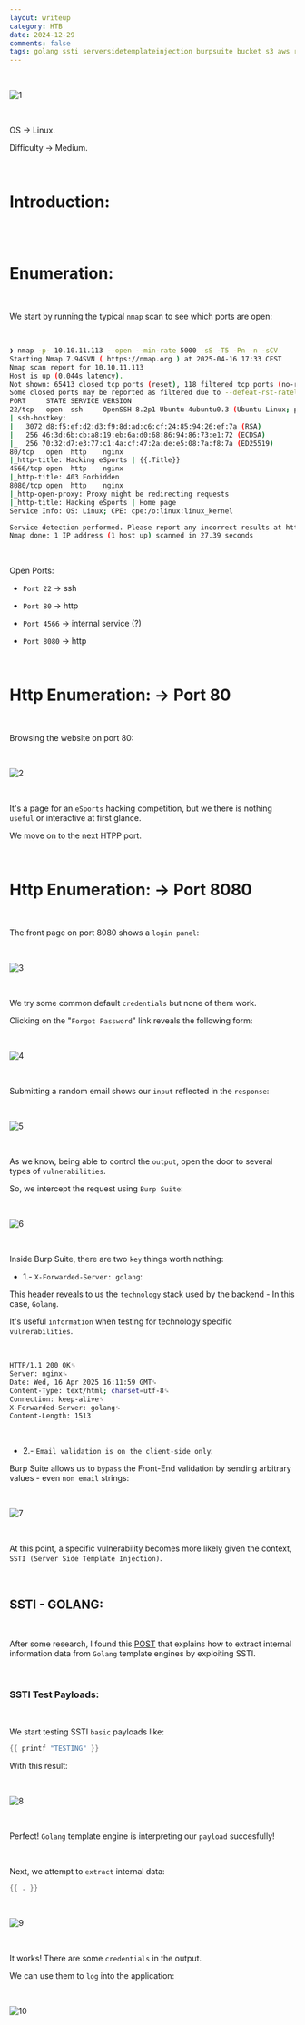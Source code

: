 ```yaml
---
layout: writeup
category: HTB
date: 2024-12-29
comments: false
tags: golang ssti serversidetemplateinjection burpsuite bucket s3 aws reverseshell php webshell 
---
```


<br />

![1](../../../assets/images/Gobox/1.png)

<br />

OS -> Linux.

Difficulty -> Medium.

<br />

# Introduction:

<br />



<br />

# Enumeration:

<br />

We start by running the typical `nmap` scan to see which ports are open:

<br />

```bash
❯ nmap -p- 10.10.11.113 --open --min-rate 5000 -sS -T5 -Pn -n -sCV
Starting Nmap 7.94SVN ( https://nmap.org ) at 2025-04-16 17:33 CEST
Nmap scan report for 10.10.11.113
Host is up (0.044s latency).
Not shown: 65413 closed tcp ports (reset), 118 filtered tcp ports (no-response)
Some closed ports may be reported as filtered due to --defeat-rst-ratelimit
PORT     STATE SERVICE VERSION
22/tcp   open  ssh     OpenSSH 8.2p1 Ubuntu 4ubuntu0.3 (Ubuntu Linux; protocol 2.0)
| ssh-hostkey: 
|   3072 d8:f5:ef:d2:d3:f9:8d:ad:c6:cf:24:85:94:26:ef:7a (RSA)
|   256 46:3d:6b:cb:a8:19:eb:6a:d0:68:86:94:86:73:e1:72 (ECDSA)
|_  256 70:32:d7:e3:77:c1:4a:cf:47:2a:de:e5:08:7a:f8:7a (ED25519)
80/tcp   open  http    nginx
|_http-title: Hacking eSports | {{.Title}}
4566/tcp open  http    nginx
|_http-title: 403 Forbidden
8080/tcp open  http    nginx
|_http-open-proxy: Proxy might be redirecting requests
|_http-title: Hacking eSports | Home page
Service Info: OS: Linux; CPE: cpe:/o:linux:linux_kernel

Service detection performed. Please report any incorrect results at https://nmap.org/submit/ .
Nmap done: 1 IP address (1 host up) scanned in 27.39 seconds
```

<br />

Open Ports:

- `Port 22` -> ssh 

- `Port 80` -> http

- `Port 4566` -> internal service (?)

- `Port 8080` -> http

<br />

# Http Enumeration: -> Port 80

<br />

Browsing the website on port 80:

<br />

![2](../../../assets/images/Gobox/2.png)

<br />

It's a page for an `eSports` hacking competition, but we there is nothing `useful` or interactive at first glance.

We move on to the next HTPP port.

<br />

# Http Enumeration: -> Port 8080

<br />

The front page on port 8080 shows a `login panel`:

<br />

![3](../../../assets/images/Gobox/3.png)

<br />

We try some common default `credentials` but none of them work.

Clicking on the "`Forgot Password`" link reveals the following form:

<br />

![4](../../../assets/images/Gobox/4.png)

<br />

Submitting a random email shows our `input` reflected in the `response`:

<br />

![5](../../../assets/images/Gobox/5.png)

<br />

As we know, being able to control the `output`, open the door to several types of `vulnerabilities`.

So, we intercept the request using `Burp Suite`:

<br />

![6](../../../assets/images/Gobox/6.png)

<br />

Inside Burp Suite, there are two `key` things worth nothing:

- 1.- `X-Forwarded-Server: golang`:

This header reveals to us the `technology` stack used by the backend - In this case, `Golang`. 

It's useful `information` when testing for technology specific `vulnerabilities`.

<br />

```bash
HTTP/1.1 200 OK␍
Server: nginx␍
Date: Wed, 16 Apr 2025 16:11:59 GMT␍
Content-Type: text/html; charset=utf-8␍
Connection: keep-alive␍
X-Forwarded-Server: golang␍
Content-Length: 1513
```

<br />

- 2.- `Email validation is on the client-side only`:

Burp Suite allows us to `bypass` the Front-End validation by sending arbitrary values - even `non email` strings:

<br />

![7](../../../assets/images/Gobox/7.png)

<br />

At this point, a specific vulnerability becomes more likely given the context, `SSTI (Server Side Template Injection)`.

<br />

## SSTI - GOLANG:

<br />

After some research, I found this [POST](https://dev.to/blue_byte/server-side-template-injection-in-go-28md) that explains how to extract internal information data from `Golang` template engines by exploiting SSTI.

<br />

### SSTI Test Payloads:

<br />

We start testing SSTI `basic` payloads like:

```go
{{ printf "TESTING" }}
```

With this result:

<br />

![8](../../../assets/images/Gobox/8.png)

<br />

Perfect! `Golang` template engine is interpreting our `payload` succesfully!

<br />

Next, we attempt to `extract` internal data:

```go 
{{ . }}
```

<br />

![9](../../../assets/images/Gobox/9.png)

<br />

It works! There are some `credentials` in the output.

We can use them to `log` into the application:

<br />

![10](../../../assets/images/Gobox/10.png)

<br />
